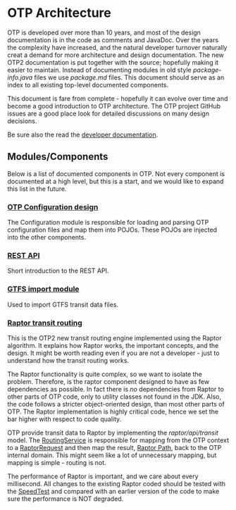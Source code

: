 # OTP Architecture
OTP is developed over more than 10 years, and most of the design documentation is in the code 
as comments and JavaDoc. Over the years the complexity have increased, and the natural developer 
turnover naturally creat a demand for more architecture and design documentation. The new OTP2 
documentation is put together with the source; hopefully making it easier to maintain. Instead of
documenting modules in old style _package-info.java_ files we use _package.md_ files. This document
should serve as an index to all existing top-level documented components.

This document is fare from complete - hopefully it can evolve over time and become a good 
introduction to OTP architecture. The OTP project GitHub issues are a good place look for detailed 
discussions on many design decisions.   

Be sure also the read the [developer documentation](docs/Developers-Guide.md). 
 
## Modules/Components
Below is a list of documented components in OTP. Not every component is documented at a high level,
but this is a start, and we would like to expand this list in the future.

### [OTP Configuration design](src/main/java/org/opentripplanner/standalone/config/package.md)

The Configuration module is responsible for loading and parsing OTP configuration files and map 
them into POJOs. These POJOs are injected into the other components.


### [REST API](src/main/java/org/opentripplanner/api/package.md)

Short introduction to the REST API.


### [GTFS import module](src/main/java/org/opentripplanner/gtfs/package.md)

Used to import GTFS transit data files.


### [Raptor transit routing](src/main/java/org/opentripplanner/transit/raptor/package.md)

This is the OTP2 new transit routing engine implemented using the Raptor algorithm. It explains how
Raptor works, the important concepts, and the design. It might be worth reading even if you are not
a developer - just to understand how the transit routing works. 

The Raptor functionality is quite complex, so we want to isolate the problem. Therefore, is the 
raptor component designed to have as few dependencies as possible. In fact there is _no_ 
dependencies from Raptor to other parts of OTP code, only to utility classes not found in the JDK.
Also, the code follows a stricter object-oriented design, than most other parts of OTP. The Raptor 
implementation is highly critical code, hence we set the bar higher with respect to code quality.
 
OTP provide transit data to Raptor by implementing the _raptor/api/transit_ model. The 
[RoutingService](src/main/java/org/opentripplanner/routing/RoutingService.java)
is responsible for mapping from the OTP context to a 
[RaptorRequest](src/main/java/org/opentripplanner/transit/raptor/api/request/RaptorRequest.java)
and then map the result, [Raptor Path](src/main/java/org/opentripplanner/transit/raptor/api/path/Path.java),
back to the OTP internal domain. This might seem like a lot of unnecessary mapping, but 
mapping is simple - routing is not. 

The performance of Raptor is important, and we care about every millisecond. All changes to the
existing Raptor coded should be tested with the 
[SpeedTest](src/test/java/org/opentripplanner/transit/raptor/speed_test/package.md) and 
compared with an earlier version of the code to make sure the performance is NOT degraded. 
